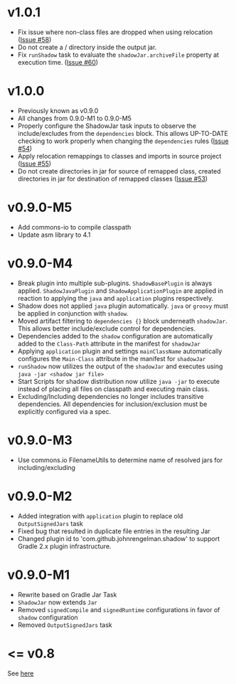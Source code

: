 v1.0.1
======

+ Fix issue where non-class files are dropped when using relocation ([Issue #58](https://github.com/johnrengelman/shadow/issues/58))
+ Do not create a / directory inside the output jar.
+ Fix `runShadow` task to evaluate the `shadowJar.archiveFile` property at execution time. ([Issue #60](https://github.com/johnrengelman/shadow/issues/60))

v1.0.0
======

+ Previously known as v0.9.0
+ All changes from 0.9.0-M1 to 0.9.0-M5
+ Properly configure the ShadowJar task inputs to observe the include/excludes from the `dependencies` block. This
  allows UP-TO-DATE checking to work properly when changing the `dependencies` rules ([Issue #54](https://github.com/johnrengelman/shadow/issues/54))
+ Apply relocation remappings to classes and imports in source project ([Issue #55](https://github.com/johnrengelman/shadow/issues/55))
+ Do not create directories in jar for source of remapped class, created directories in jar for destination of remapped classes ([Issue #53](https://github.com/johnrengelman/shadow/issues/53))

v0.9.0-M5
=========

+ Add commons-io to compile classpath
+ Update asm library to 4.1

v0.9.0-M4
=========

+ Break plugin into multiple sub-plugins. `ShadowBasePlugin` is always applied.
  `ShadowJavaPlugin` and `ShadowApplicationPlugin` are applied in reaction to applying the `java` and `application`
  plugins respectively.
+ Shadow does not applied `java` plugin automatically. `java` or `groovy` must be applied in conjunction with `shadow`.
+ Moved artifact filtering to `dependencies {}` block underneath `shadowJar`. This allows better include/exclude control
  for dependencies.
+ Dependencies added to the `shadow` configuration are automatically added to the `Class-Path` attribute in the manifest
  for `shadowJar`
+ Applying `application` plugin and settings `mainClassName` automatically configures the `Main-Class` attribute in
  the manifest for `shadowJar`
+ `runShadow` now utilizes the output of the `shadowJar` and executes using `java -jar <shadow jar file>`
+ Start Scripts for shadow distribution now utilize `java -jar` to execute instead of placing all files on classpath
  and executing main class.
+ Excluding/Including dependencies no longer includes transitive dependencies. All dependencies for inclusion/exclusion
  must be explicitly configured via a spec.

v0.9.0-M3
=========

+ Use commons.io FilenameUtils to determine name of resolved jars for including/excluding

v0.9.0-M2
=========

+ Added integration with `application` plugin to replace old `OutputSignedJars` task
+ Fixed bug that resulted in duplicate file entries in the resulting Jar
+ Changed plugin id to 'com.github.johnrengelman.shadow' to support Gradle 2.x plugin infrastructure.

v0.9.0-M1
=========

+ Rewrite based on Gradle Jar Task
+ `ShadowJar` now extends `Jar`
+ Removed `signedCompile` and `signedRuntime` configurations in favor of `shadow` configuration
+ Removed `OutputSignedJars` task

<= v0.8
=======

See [here](README_old.md)